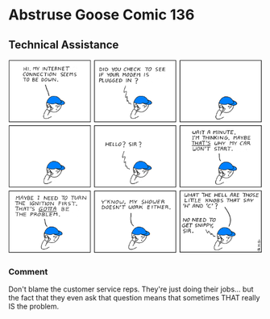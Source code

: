# Abstruse Goose Comic 136
## Technical Assistance

![image](technical_assistance.png)
### Comment
Don't blame the customer service reps. They're just doing their jobs... but the fact that they even ask that question means that sometimes THAT really IS the problem.
